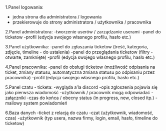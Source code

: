 1.Panel logowania:
- jedna strona dla administratora / logowania
- przekierowuje do strony administratora / użytkownika / pracownika
  
2.Panel administratora:
-tworzenie userów / zarządzanie userami
-panel do ticketow
-profil (edycja swojego własnego profilu, hasło etc.)

3.Panel użytkownika:
-panel do zgłaszania ticketow (treść, kategoria, zdjęcie, timeline - do ustalenia)
-panel do przeglądania ticketow (filtry - otwarte, zamknięte)
-profil (edycja swojego własnego profilu, hasło etc.)

4.Panel pracownika:
-panel do obsługi ticketow (możliwość odpisania na ticket, zmiany statusu, automatyczna
zmiana statusu po odpisaniu przez pracownika)
-profil (edycja swojego własnego profilu, hasło etc.)

5.Panel czatu - ticketa:
-wygląda a’la discord
-opis zgłoszenia pojawia się jako pierwsza wiadomość
-użytkownik / pracownik mogą odpowiadać
-załączniki
-czas do końca / obecny status (in progress, new, closed itp.)
-mailowy system powiadomień

6.Baza danych
-ticket z relacją do czatu
-czat (użytkownik, wiadomość, czas)
-użytkownik (typ usera, nazwa firmy, login, email, hasło, timeline do ticketow)
